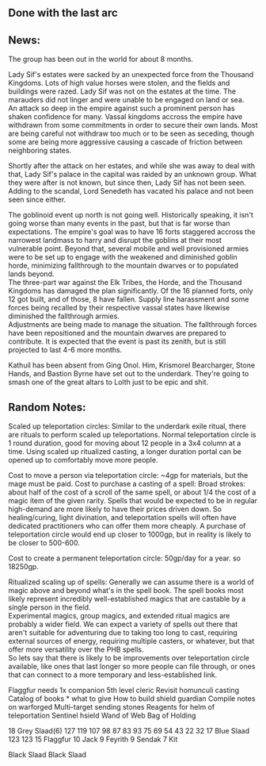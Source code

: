 ## Done with the last arc


## News: 
The group has been out in the world for about 8 months. 

Lady Sif's estates were sacked by an unexpected force from the Thousand Kingdoms. Lots of high value horses were stolen, and the fields and buildings were razed. Lady Sif was not on the estates at the time. The marauders did not linger and were unable to be engaged on land or sea.  
An attack so deep in the empire against such a prominent person has shaken confidence for many. Vassal kingdoms accross the empire have withdrawn from some commitments in order to secure their own lands. Most are being careful not withdraw too much or to be seen as seceding, though some are being more aggressive causing a cascade of friction between neighboring states. 

Shortly after the attack on her estates, and while she was away to deal with that, Lady Sif's palace in the capital was raided by an unknown group. What they were after is not known, but since then, Lady Sif has not been seen. Adding to the scandal, Lord Senedeth has vacated his palace and not been seen since either. 

The goblinoid event up north is not going well. Historically speaking, it isn't going worse than many events in the past, but that is far worse than expectations. The empire's goal was to have 16 forts staggered accross the narrowest landmass to harry and disrupt the goblins at their most vulnerable point. Beyond that, several mobile and well provisioned armies were to be set up to engage with the weakened and diminished goblin horde, minimizing fallthrough to the mountain dwarves or to populated lands beyond.  
The three-part war against the Elk Tribes, the Horde, and the Thousand Kingdoms has damaged the plan significantly. Of the 16 planned forts, only 12 got built, and of those, 8 have fallen. Supply line harassment and some forces being recalled by their respective vassal states have likewise diminished the fallthrough armies.  
Adjustments are being made to manage the situation. The fallthrough forces have been repositioned and the mountain dwarves are prepared to contribute. It is expected that the event is past its zenith, but is still projected to last 4-6 more months. 

Kathuil has been absent from Ging Onol. 
Him, Krismorel Bearcharger, Stone Hands, and Bastion Byrne have set out to the underdark. They're going to smash one of the great altars to Lolth just to be epic and shit. 





## Random Notes: 

Scaled up teleportation circles: Similar to the underdark exile ritual, there are rituals to 
perform scaled up teleportations. Normal teleportation circle is 1 round duration, good for moving 
about 12 people in a 3x4 column at a time. Using scaled up ritualized casting, a longer duration 
portal can be opened up to comfortably move more people. 

Cost to move a person via teleportation circle: ~4gp for materials, but the mage must be paid. 
Cost to purchase a casting of a spell: 
    Broad strokes: about half of the cost of a scroll of the same spell, or about 1/4 the cost of a magic item of the given rarity. Spells that would be expected to be in regular high-demand are more likely to have their prices driven down. So healing/curing, light divination, and teleportation spells will often have dedicated practitioners who can offer them more cheaply. 
A purchase of teleportation circle would end up closer to 1000gp, but in reality is likely to be closer to 500-600.


Cost to create a permanent teleportation circle: 50gp/day for a year. so 18250gp.

Ritualized scaling up of spells: 
Generally we can assume there is a world of magic above and beyond what's in the spell book. The spell books most likely represent incredibly well-established magics that are castable by a single person in the field.  
Experimental magics, group magics, and extended ritual magics are probably a wider field. We can expect a variety of spells out there that aren't suitable for adventuring due to taking too long to cast, requiring external sources of energy, requiring multiple casters, or whatever, but that offer more versatility over the PHB spells.  
So lets say that there is likely to be improvements over teleportation circle available, like ones that last longer so more people can file through, or ones that can connect to a more temporary and less-established link. 




Flaggfur needs 1x companion 5th level cleric 
Revisit homunculi casting 
Catalog of books * what to give
How to build shield guardian 
Compile notes on warforged 
Multi-target sending stones 
Reagents for helm of teleportation 
    Sentinel hsield
    Wand of Web 
    Bag of Holding 


18 Grey Slaad(6) 127 119 107 98 87 83 93 75 69 54 43 22 32
17 Blue Slaad 123 123
15 Flaggfur 
10 Jack 
9 Feyrith
9 Sendak 
7 Kit




Black Slaad
Black Slaad
